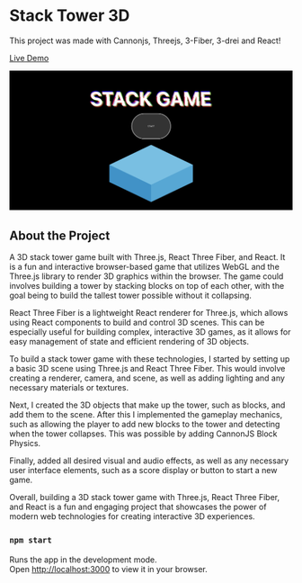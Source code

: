 # Stack Tower 3D

This project was made with Cannonjs, Threejs, 3-Fiber, 3-drei and React!

[Live Demo](https://stack-tower-3d.vercel.app)

![Demo](/src/img/demo.png)

## About the Project

A 3D stack tower game built with Three.js, React Three Fiber, and React. It is a fun and interactive browser-based game that utilizes WebGL and the Three.js library to render 3D graphics within the browser. The game could involves building a tower by stacking blocks on top of each other, with the goal being to build the tallest tower possible without it collapsing.

React Three Fiber is a lightweight React renderer for Three.js, which allows using React components to build and control 3D scenes. This can be especially useful for building complex, interactive 3D games, as it allows for easy management of state and efficient rendering of 3D objects.

To build a stack tower game with these technologies, I started by setting up a basic 3D scene using Three.js and React Three Fiber. This would involve creating a renderer, camera, and scene, as well as adding lighting and any necessary materials or textures.

Next, I created the 3D objects that make up the tower, such as blocks, and add them to the scene. After this I implemented the gameplay mechanics, such as allowing the player to add new blocks to the tower and detecting when the tower collapses. This was possible by adding CannonJS Block Physics.

Finally, added all desired visual and audio effects, as well as any necessary user interface elements, such as a score display or button to start a new game.

Overall, building a 3D stack tower game with Three.js, React Three Fiber, and React is a fun and engaging project that showcases the power of modern web technologies for creating interactive 3D experiences.

### `npm start`

Runs the app in the development mode.\
Open [http://localhost:3000](http://localhost:3000) to view it in your browser.


